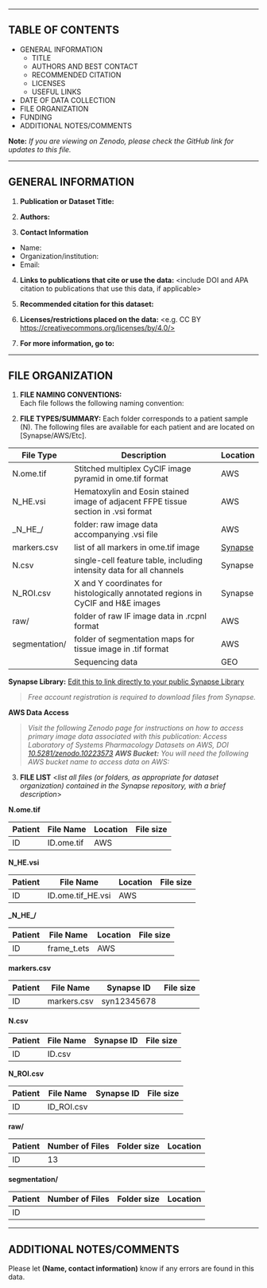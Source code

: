 ------------------ 
TABLE OF CONTENTS
------------------

* GENERAL INFORMATION
  * TITLE
  * AUTHORS AND BEST CONTACT
  * RECOMMENDED CITATION
  * LICENSES
  * USEFUL LINKS
* DATE OF DATA COLLECTION
* FILE ORGANIZATION
* FUNDING
* ADDITIONAL NOTES/COMMENTS

**Note:** *If you are viewing on Zenodo, please check the GitHub link <insert link> for updates to this file.*

--------------------
GENERAL INFORMATION
--------------------

1. **Publication or Dataset Title:**  

2. **Authors:**

3. **Contact Information**  <who should be contacted about this data>
* Name: <FName LName>
* Organization/institution: <Contact person affiliation>
* Email: <institutional email address>

4. **Links to publications that cite or use the data:** 
<include DOI and APA citation to publications that use this data, if applicable>

5. **Recommended citation for this dataset:**  
<Following standard APA citation format>  
<Author Last, Author F. (Year). Title of data set (Version number) [Description of form]. Location: Name of producer.> 

6. **Licenses/restrictions placed on the data:** 
<e.g. CC BY https://creativecommons.org/licenses/by/4.0/>
  
7. **For more information, go to:** <Insert links where applicable to tissue-atlas.org or other landing page>

-------------------
FILE ORGANIZATION
------------------

1. **FILE NAMING CONVENTIONS:**   
Each file follows the following naming convention:  

2. **FILE TYPES/SUMMARY:**
Each folder corresponds to a patient sample (N). The following files are available for each patient and are located on [Synapse/AWS/Etc].

 <Data should be uploaded to the appropriate public repository where applicable>
 <DATA SHOULD NOT BE STORED ON GITHUB>
 <If you are not sure which repository to use for your data type reach out to your Data Managers>
 
|File Type     | Description                                                                        | Location|
|--------      | ----------------------------------------------------------------------------------|---------|
|N.ome.tif	   | Stitched multiplex CyCIF image pyramid in ome.tif format                           | AWS     |
|N_HE.vsi	     | Hematoxylin and Eosin stained image of adjacent FFPE tissue section in .vsi format | AWS     |
|\_N\_HE\_/    | folder: raw image data accompanying .vsi file                                      | AWS     |
|markers.csv   | list of all markers in ome.tif image                                               | [Synapse](https://www.synapse.org/)|
|N.csv         | single-cell feature table, including intensity data for all channels               | Synapse |
|N_ROI.csv     | X and Y coordinates for histologically annotated regions in CyCIF and H&E images   | Synapse |
|raw/          | folder of raw IF image data in .rcpnl format                                       | AWS     |
|segmentation/ |  folder of segmentation maps for tissue image in .tif format                       | AWS     |
| | Sequencing data | GEO|

 **Synapse Library:** [Edit this to link directly to your public Synapse Library](https://www.synapse.org/)  
  >*Free account registration is required to download files from Synapse.*  
 
 **AWS Data Access**
 >*Visit the following Zenodo page for instructions on how to access primary image data associated with this publication: Access Laboratory of Systems Pharmacology Datasets on AWS, DOI [10.5281/zenodo.10223573](www.doi.org/10.5281/zenodo.10223573)* 
 >***AWS Bucket:*** *You will need the following AWS bucket name to access data on AWS: <ADD AWS BUCKET NAME>*   

3. **FILE LIST** <*list all files (or folders, as appropriate for dataset organization) contained in the Synapse repository, with a brief description*>

**N.ome.tif**

|Patient | File Name       | Location| File size |
|------- | ----------------|---------|-----------|
|ID | ID.ome.tif | AWS     |    |


**N_HE.vsi**

|Patient | File Name      | Location| File size|
|--------| ---------------|---------|----------|
|ID | ID.ome.tif_HE.vsi | AWS     |  |


**\_N\_HE\_/**

|Patient | File Name   | Location| File size|
|------- | ------------|---------|----------|
|ID | frame_t.ets | AWS     |  |

**markers.csv**

|Patient | File Name   | Synapse ID  | File size|
|------- | ----------- |------------ |----------|
|ID | markers.csv | syn12345678 | |

**N.csv**

|Patient | File Name   | Synapse ID | File size |
|------- | ------------|------------|-----------|
|ID | ID.csv |  |  |

**N_ROI.csv**

|Patient | File Name       | Synapse ID  | File size|
|------- | ----------------|-------------|----------|
|ID | ID_ROI.csv |  |    |

**raw/**

|Patient | Number of Files | Folder size| Location|
|------- |-----------------|------------|---------|
|ID | 13              |     |      |


**segmentation/**

|Patient | Number of Files | Folder size| Location|
|------- |-----------------|------------|---------|
|ID |               |     |      |
 
 --------------------------
ADDITIONAL NOTES/COMMENTS
--------------------------

Please let **(Name, contact information)** know if any errors are found in this data.  
